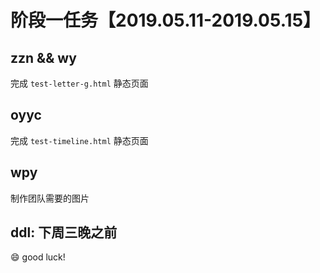 # 阶段一任务【2019.05.11-2019.05.15】

## zzn && wy

完成 ``test-letter-g.html`` 静态页面

## oyyc

完成 ``test-timeline.html`` 静态页面

## wpy

制作团队需要的图片

## **ddl: 下周三晚之前**

:smile: good luck!

